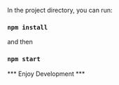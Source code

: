 
In the project directory, you can run:

### `npm install`

and then
### `npm start`

*** Enjoy Development ***